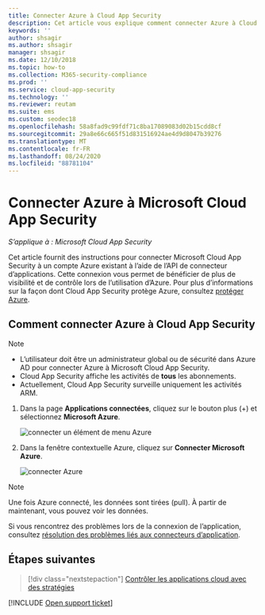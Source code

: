 ```yaml
---
title: Connecter Azure à Cloud App Security
description: Cet article vous explique comment connecter Azure à Cloud App Security à l’aide du connecteur d’API, afin de bénéficier de plus de contrôle et de visibilité lors de l’utilisation.
keywords: ''
author: shsagir
ms.author: shsagir
manager: shsagir
ms.date: 12/10/2018
ms.topic: how-to
ms.collection: M365-security-compliance
ms.prod: ''
ms.service: cloud-app-security
ms.technology: ''
ms.reviewer: reutam
ms.suite: ems
ms.custom: seodec18
ms.openlocfilehash: 58a8fad9c99fdf71c8ba17089083d02b15cdd8cf
ms.sourcegitcommit: 29a8e66c665f51d831516924ae4d9d8047b39276
ms.translationtype: MT
ms.contentlocale: fr-FR
ms.lasthandoff: 08/24/2020
ms.locfileid: "88781104"
---
```

# <a name="connect-azure-to-microsoft-cloud-app-security"></a>Connecter Azure à Microsoft Cloud App Security

*S’applique à : Microsoft Cloud App Security*

Cet article fournit des instructions pour connecter Microsoft Cloud App Security à un compte Azure existant à l’aide de l’API de connecteur d’applications. Cette connexion vous permet de bénéficier de plus de visibilité et de contrôle lors de l’utilisation d’Azure. Pour plus d’informations sur la façon dont Cloud App Security protège Azure, consultez [protéger Azure](protect-azure.md).

## <a name="how-to-connect-azure-to-cloud-app-security"></a>Comment connecter Azure à Cloud App Security

> [!NOTE]
>
> - L’utilisateur doit être un administrateur global ou de sécurité dans Azure AD pour connecter Azure à Microsoft Cloud App Security.
> - Cloud App Security affiche les activités de **tous** les abonnements.
> - Actuellement, Cloud App Security surveille uniquement les activités ARM.

1. Dans la page **Applications connectées**, cliquez sur le bouton plus (+) et sélectionnez **Microsoft Azure**.

    ![connecter un élément de menu Azure](media/connect-azure-menu.png)

2. Dans la fenêtre contextuelle Azure, cliquez sur **Connecter Microsoft Azure**.

    ![connecter Azure](media/connect-azure.png)

> [!NOTE]
> Une fois Azure connecté, les données sont tirées (pull). À partir de maintenant, vous pouvez voir les données.

Si vous rencontrez des problèmes lors de la connexion de l’application, consultez [résolution des problèmes liés aux connecteurs d’application](troubleshooting-api-connectors-using-error-messages.md).

## <a name="next-steps"></a>Étapes suivantes

> [!div class="nextstepaction"]
> [Contrôler les applications cloud avec des stratégies](control-cloud-apps-with-policies.md)

[!INCLUDE [Open support ticket](includes/support.md)]

